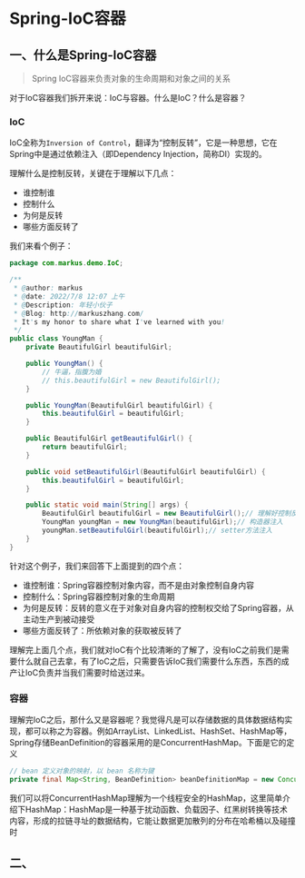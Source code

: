 # Spring-IoC容器

## 一、什么是Spring-IoC容器

> Spring IoC容器来负责对象的生命周期和对象之间的关系

对于IoC容器我们拆开来说：IoC与容器。什么是IoC？什么是容器？

### IoC

IoC全称为`Inversion of Control`，翻译为“控制反转”，它是一种思想，它在Spring中是通过依赖注入（即Dependency Injection，简称DI）实现的。

理解什么是控制反转，关键在于理解以下几点：

- 谁控制谁
- 控制什么
- 为何是反转
- 哪些方面反转了

我们来看个例子：

```java
package com.markus.demo.IoC;

/**
 * @author: markus
 * @date: 2022/7/8 12:07 上午
 * @Description: 年轻小伙子
 * @Blog: http://markuszhang.com/
 * It's my honor to share what I've learned with you!
 */
public class YoungMan {
    private BeautifulGirl beautifulGirl;

    public YoungMan() {
        // 牛逼，指腹为婚
        // this.beautifulGirl = new BeautifulGirl();
    }

    public YoungMan(BeautifulGirl beautifulGirl) {
        this.beautifulGirl = beautifulGirl;
    }

    public BeautifulGirl getBeautifulGirl() {
        return beautifulGirl;
    }

    public void setBeautifulGirl(BeautifulGirl beautifulGirl) {
        this.beautifulGirl = beautifulGirl;
    }

    public static void main(String[] args) {
        BeautifulGirl beautifulGirl = new BeautifulGirl();// 理解好控制反转，重点在于看这个对象的实例化是由谁来生成的
        YoungMan youngMan = new YoungMan(beautifulGirl);// 构造器注入
        youngMan.setBeautifulGirl(beautifulGirl);// setter方法注入
    }
}

```

针对这个例子，我们来回答下上面提到的四个点：

- 谁控制谁：Spring容器控制对象内容，而不是由对象控制自身内容
- 控制什么：Spring容器控制对象的生命周期
- 为何是反转：反转的意义在于对象对自身内容的控制权交给了Spring容器，从主动生产到被动接受
- 哪些方面反转了：所依赖对象的获取被反转了

理解完上面几个点，我们就对IoC有个比较清晰的了解了，没有IoC之前我们是需要什么就自己去拿，有了IoC之后，只需要告诉IoC我们需要什么东西，东西的成产让IoC负责并当我们需要时给送过来。

### 容器

理解完IoC之后，那什么又是容器呢？我觉得凡是可以存储数据的具体数据结构实现，都可以称之为容器。例如ArrayList、LinkedList、HashSet、HashMap等，Spring存储BeanDefinition的容器采用的是ConcurrentHashMap。下面是它的定义

```java
// bean 定义对象的映射，以 bean 名称为键
private final Map<String, BeanDefinition> beanDefinitionMap = new ConcurrentHashMap<>(256);
```

我们可以将ConcurrentHashMap理解为一个线程安全的HashMap，这里简单介绍下HashMap：HashMap是一种基于扰动函数、负载因子、红黑树转换等技术内容，形成的拉链寻址的数据结构，它能让数据更加散列的分布在哈希桶以及碰撞时

## 二、



